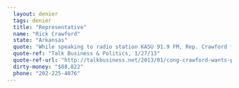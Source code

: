 ```yaml
---
  layout: denier
  tags: denier
  title: "Representative"
  name: "Rick Crawford"
  state: "Arkansas"
  quote: "While speaking to radio station KASU 91.9 FM, Rep. Crawford fielded a question regarding climate change and then-President Barack Obama’s environmental agenda: “There’s not sound science to support some of the initiatives that the President, I think, is committed to. We know that some of the research was faulty and it drove a lot of the agenda for a long time. And then it turned out there were some questions about the validity of that research.” He continued, “I don’t see a lot of the green initiatives that are being talked about being supported by scientific data, but more supported by political agendas.”"
  quote-ref: "Talk Business & Politics, 1/27/13"
  quote-ref-url: "http://talkbusiness.net/2013/01/cong-crawford-wants-permanent-spending-controls/"
  dirty-money: "$88,022"
  phone: "202-225-4076"
---
```

